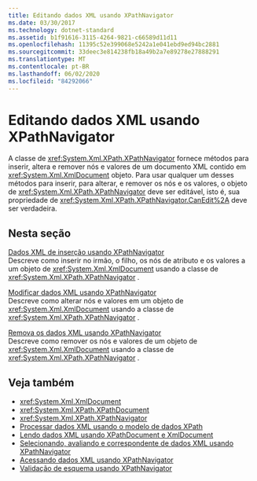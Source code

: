 ```yaml
---
title: Editando dados XML usando XPathNavigator
ms.date: 03/30/2017
ms.technology: dotnet-standard
ms.assetid: b1f91616-3115-4264-9821-c66589d11d11
ms.openlocfilehash: 11395c52e399068e5242a1e041ebd9ed94bc2881
ms.sourcegitcommit: 33deec3e814238fb18a49b2a7e89278e27888291
ms.translationtype: MT
ms.contentlocale: pt-BR
ms.lasthandoff: 06/02/2020
ms.locfileid: "84292066"
---
```

# <a name="editing-xml-data-using-xpathnavigator"></a>Editando dados XML usando XPathNavigator
A classe de <xref:System.Xml.XPath.XPathNavigator> fornece métodos para inserir, altera e remover nós e valores de um documento XML contido em <xref:System.Xml.XmlDocument> objeto. Para usar qualquer um desses métodos para inserir, para alterar, e remover os nós e os valores, o objeto de <xref:System.Xml.XPath.XPathNavigator> deve ser editável, isto é, sua propriedade de <xref:System.Xml.XPath.XPathNavigator.CanEdit%2A> deve ser verdadeira.  
  
## <a name="in-this-section"></a>Nesta seção  
 [Dados XML de inserção usando XPathNavigator](insert-xml-data-using-xpathnavigator.md)  
 Descreve como inserir no irmão, o filho, os nós de atributo e os valores a um objeto de <xref:System.Xml.XmlDocument> usando a classe de <xref:System.Xml.XPath.XPathNavigator> .  
  
 [Modificar dados XML usando XPathNavigator](modify-xml-data-using-xpathnavigator.md)  
 Descreve como alterar nós e valores em um objeto de <xref:System.Xml.XmlDocument> usando a classe de <xref:System.Xml.XPath.XPathNavigator> .  
  
 [Remova os dados XML usando XPathNavigator](remove-xml-data-using-xpathnavigator.md)  
 Descreve como remover os nós e valores de um objeto de <xref:System.Xml.XmlDocument> usando a classe de <xref:System.Xml.XPath.XPathNavigator> .  
  
## <a name="see-also"></a>Veja também

- <xref:System.Xml.XmlDocument>
- <xref:System.Xml.XPath.XPathDocument>
- <xref:System.Xml.XPath.XPathNavigator>
- [Processar dados XML usando o modelo de dados XPath](process-xml-data-using-the-xpath-data-model.md)
- [Lendo dados XML usando XPathDocument e XmlDocument](reading-xml-data-using-xpathdocument-and-xmldocument.md)
- [Selecionando, avaliando e correspondente de dados XML usando XPathNavigator](selecting-evaluating-and-matching-xml-data-using-xpathnavigator.md)
- [Acessando dados XML usando XPathNavigator](accessing-xml-data-using-xpathnavigator.md)
- [Validação de esquema usando XPathNavigator](schema-validation-using-xpathnavigator.md)
